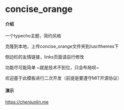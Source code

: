 # concise_orange

#### 介绍
一个typecho主题，简约风格

克隆到本地，上传concise_orange文件夹到/usr/themes下

侧边栏的友情链接，links页面请自行修改

功能尽可能简单 ~就是技术不到位，只会布局呗~


欢迎基于此模板进行二次开发（前提是要遵守MIT开源协议）


#### 演示

https://chenjunlin.me


